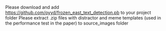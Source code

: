 Please download and add https://github.com/oyyd/frozen_east_text_detection.pb to your project folder
Please extract .zip files with distractor and meme templates (used in the performance test in the paper) to source_images folder
